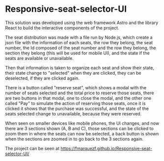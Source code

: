 # Responsive-seat-selector-UI

This solution was developed using the web framework Astro and the library React to build the interactive components of the project. 

The seat distribution was made with a file run by Node.js, which create a json file with the information of each seats, the row they belong, the seat number, the Id composed of the seat number and the row they belong, the section they belong (this will be used for mobile UI), and the state if the seats are available or unavailable.

Then that information is taken to organize each seat and show their state, their state change to "selected" when they are clicked, they can be deselected, if they are clicked again.

There is a button called "reserve seat", which shows a modal with the number of seats selected and the total price to reserve those seats, there are two buttons in that modal, one to close the modal, and the other one called "Pay" to simulate the action of reserving those seats, once it is clicked it shows that the purchase was successful, and the state of the seats selected change to unavailable, because they were reserved.

When seen on smaller devices like mobile phones, the UI changes, and now there are 3 sections shown (A, B and C), those sections can be clicked to zoom them in where the seats can now be selected, a back button is shown when the sections are zoomed in to go back to the 3 sections again.

The project can be seen at https://fmarquezf.github.io/Responsive-seat-selector-UI/
